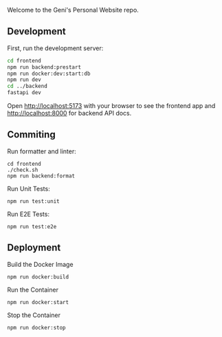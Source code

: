 Welcome to the Geni's Personal Website repo.

## Development

First, run the development server:

```bash
cd frontend
npm run backend:prestart
npm run docker:dev:start:db
npm run dev
cd ../backend
fastapi dev
```

Open [http://localhost:5173](http://localhost:5173) with your browser to see the frontend app and [http://localhost:8000](http://localhost:8000) for backend API docs.

## Commiting

Run formatter and linter:

```
cd frontend
./check.sh
npm run backend:format
```

Run Unit Tests:

```
npm run test:unit
```

Run E2E Tests:

```
npm run test:e2e
```

## Deployment

Build the Docker Image

```
npm run docker:build
```

Run the Container

```
npm run docker:start
```

Stop the Container

```
npm run docker:stop
```
